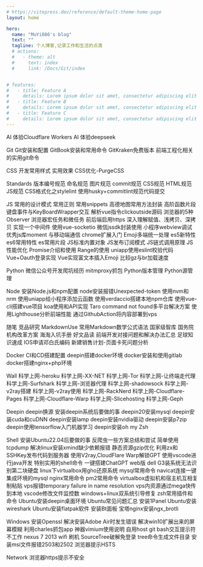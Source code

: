 ```yaml
---
# https://vitepress.dev/reference/default-theme-home-page
layout: home

hero:
  name: "MuYi086's blog"
  text: ""
  tagline: 个人博客,记录工作和生活的点滴
  # actions:
  #   - theme: alt
  #     text: index
  #     link: /Docs/Git/index


# features:
#   - title: Feature A
#     details: Lorem ipsum dolor sit amet, consectetur adipiscing elit
#   - title: Feature B
#     details: Lorem ipsum dolor sit amet, consectetur adipiscing elit
#   - title: Feature C
#     details: Lorem ipsum dolor sit amet, consectetur adipiscing elit
---
```

<script setup>
import { ref } from 'vue'
const rowWrapVal = ref(true)
</script>

<!-- AI -->
<a-divider orientation="left">AI</a-divider>
<a-row justify="start">
  <a-button href="/Docs/AI/体验Cloudflare Workers AI">体验Cloudflare Workers AI</a-button>
  <a-button href="/Docs/AI/体验deepseek">体验deepseek</a-button>
</a-row>

<!-- Git -->
<a-divider orientation="left">Git</a-divider>
<a-row justify="start">
  <a-button href="/Docs/Git/Git安装和配置">Git安装和配置</a-button>
  <a-button href="/Docs/Git/GitBook安装和常用命令">GitBook安装和常用命令</a-button>
  <a-button href="/Docs/Git/GitKraken免费版本">GitKraken免费版本</a-button>
  <a-button href="/Docs/Git/前端工程化相关的实用git命令">前端工程化相关的实用git命令</a-button>
</a-row>

<!-- CSS -->
<a-divider orientation="left">CSS</a-divider>
<a-row justify="start">
  <a-button href="/Docs/CSS/开发常用样式">开发常用样式</a-button>
  <a-button href="/Docs/CSS/实用效果">实用效果</a-button>
  <a-button href="/Docs/CSS/CSS优化-PurgeCSS">CSS优化-PurgeCSS</a-button>
</a-row>

<!-- Standards -->
<a-divider orientation="left">Standards</a-divider>
<a-row justify="start">
  <a-button href="/Docs/Standards/版本编号规范">版本编号规范</a-button>
  <a-button href="/Docs/Standards/命名规范">命名规范</a-button>
  <a-button href="/Docs/Standards/图片规范">图片规范</a-button>
  <a-button href="/Docs/Standards/commit规范">commit规范</a-button>
  <a-button href="/Docs/Standards/CSS规范">CSS规范</a-button>
  <a-button href="/Docs/Standards/HTML规范">HTML规范</a-button>
  <a-button href="/Docs/Standards/JS规范">JS规范</a-button>
  <a-button href="/Docs/Standards/CSS格式化之stylelint">CSS格式化之stylelint</a-button>
  <a-button href="/Docs/Standards/使用husky+commitlint规范代码提交">使用husky+commitlint规范代码提交</a-button>
</a-row>

<!-- JS -->
<a-divider orientation="left">JS</a-divider>
<a-row justify="start">
  <a-button href="/Docs/JS/常用的设计模式">常用的设计模式</a-button>
  <a-button href="/Docs/JS/常用正则">常用正则</a-button>
  <a-button href="/Docs/JS/常用snippets">常用snippets</a-button>
  <a-button href="/Docs/JS/高德地图常用方法封装">高德地图常用方法封装</a-button>
  <a-button href="/Docs/JS/高阶函数片段">高阶函数片段</a-button>
  <a-button href="/Docs/JS/键盘事件与KeyBoardWrapper交互">键盘事件与KeyBoardWrapper交互</a-button>
  <a-button href="/Docs/JS/解析vue指令clickoutside源码">解析vue指令clickoutside源码</a-button>
  <a-button href="/Docs/JS/浏览器的5种Observer">浏览器的5种Observer</a-button>
  <a-button href="/Docs/JS/浏览器宏任务和微任务">浏览器宏任务和微任务</a-button>
  <a-button href="/Docs/JS/前后端启用https">前后端启用https</a-button>
  <a-button href="/Docs/JS/深入理解赋值、浅拷贝、深拷贝">深入理解赋值、浅拷贝、深拷贝</a-button>
  <a-button href="/Docs/JS/实现一个中间件">实现一个中间件</a-button>
  <a-button href="/Docs/JS/使用vue-socketio">使用vue-socketio</a-button>
  <a-button href="/Docs/JS/微信jssdk封装使用">微信jssdk封装使用</a-button>
  <a-button href="/Docs/JS/小程序webview调试">小程序webview调试</a-button>
  <a-button href="/Docs/JS/优秀js库moment">优秀js库moment</a-button>
  <a-button href="/Docs/JS/与移动端通信">与移动端通信</a-button>
  <a-button href="/Docs/JS/chrome扩展入门">chrome扩展入门</a-button>
  <a-button href="/Docs/JS/Emoji多端统一处理">Emoji多端统一处理</a-button>
  <a-button href="/Docs/JS/es5新特性">es5新特性</a-button>
  <a-button href="/Docs/JS/es6常用特性">es6常用特性</a-button>
  <a-button href="/Docs/JS/es常用片段">es常用片段</a-button>
  <a-button href="/Docs/JS/JS标准内置对象">JS标准内置对象</a-button>
  <a-button href="/Docs/JS/JS发布订阅模式">JS发布订阅模式</a-button>
  <a-button href="/Docs/JS/JS链式调用原理">JS链式调用原理</a-button>
  <a-button href="/Docs/JS/JS性能优化">JS性能优化</a-button>
  <a-button href="/Docs/JS/Promise介绍和使用">Promise介绍和使用</a-button>
  <a-button href="/Docs/JS/Range的使用">Range的使用</a-button>
  <a-button href="/Docs/JS/uniapp使用eslint校验代码">uniapp使用eslint校验代码</a-button>
  <a-button href="/Docs/JS/Vue+Oauth登录实现">Vue+Oauth登录实现</a-button>
  <a-button href="/Docs/JS/Vue实现富文本插入Emoji">Vue实现富文本插入Emoji</a-button>
  <a-button href="/Docs/JS/比较gz与br加载速度">比较gz与br加载速度</a-button>
</a-row>

<!-- Python -->
<a-divider orientation="left">Python</a-divider>
<a-row justify="start">
  <a-button href="/Docs/Python/微信公众号开发爬坑经历">微信公众号开发爬坑经历</a-button>
  <a-button href="/Docs/Python/mitmproxy抓包">mitmproxy抓包</a-button>
  <a-button href="/Docs/Python/Python版本管理">Python版本管理</a-button>
  <a-button href="/Docs/Python/Python源管理">Python源管理</a-button>
</a-row>

<!-- Node -->
<a-divider orientation="left">Node</a-divider>
<a-row justify="start">
  <a-button href="/Docs/Node/安装Node.js和npm配置">安装Node.js和npm配置</a-button>
  <a-button href="/Docs/Node/node安装报错Unexpected-token">node安装报错Unexpected-token</a-button>
  <a-button href="/Docs/Node/使用nvm和nrm">使用nvm和nrm</a-button>
  <a-button href="/Docs/Node/使用uniapp给小程序添加云函数">使用uniapp给小程序添加云函数</a-button>
  <a-button href="/Docs/Node/使用verdaccio搭建本地npm仓库">使用verdaccio搭建本地npm仓库</a-button>
  <a-button href="/Docs/Node/使用vue-cli搭建vue项目">使用vue-cli搭建vue项目</a-button>
  <a-button href="/Docs/Node/koa使用和API实现">koa使用和API实现</a-button>
  <a-button href="/Docs/Node/Taro command not found多平台解决方案">Taro command not found多平台解决方案</a-button>
  <a-button href="/Docs/Node/使用Lighthouse分析前端性能">使用Lighthouse分析前端性能</a-button>
  <a-button href="/Docs/Node/通过GithubAction将内容部署到vps">通过GithubAction将内容部署到vps</a-button>
</a-row>

<!-- Essay -->
<a-divider orientation="left">随笔</a-divider>
<a-row justify="start">
  <a-button href="/Docs/Essay/竞品研究">竞品研究</a-button>
  <a-button href="/Docs/Essay/MarkdownUse">MarkdownUse</a-button>
  <a-button href="/Docs/Essay/常用Markdown数学公式语法">常用Markdown数学公式语法</a-button>
  <a-button href="/Docs/Essay/国家级智库">国家级智库</a-button>
  <a-button href="/Docs/Essay/国务院机构改革方案">国务院机构改革方案</a-button>
  <a-button href="/Docs/Essay/海淘入坑手册">海淘入坑手册</a-button>
  <a-button href="/Docs/Essay/好文品读">好文品读</a-button>
  <a-button href="/Docs/Essay/前端开发对接问题和解决办法汇总">前端开发对接问题和解决办法汇总</a-button>
  <a-button href="/Docs/Essay/足球知识速成">足球知识速成</a-button>
  <a-button href="/Docs/Essay/IOS申请邓白氏编码">IOS申请邓白氏编码</a-button>
  <a-button href="/Docs/Essay/新建销售计划-页面卡死问题分析">新建销售计划-页面卡死问题分析</a-button>
</a-row>

<!-- Docker -->
<a-divider orientation="left">Docker</a-divider>
<a-row justify="start">
  <a-button href="/Docs/Docker/CI和CD搭建配置">CI和CD搭建配置</a-button>
  <a-button href="/Docs/Docker/deepin搭建docker环境">deepin搭建docker环境</a-button>
  <a-button href="/Docs/Docker/docker安装和使用gitlab">docker安装和使用gitlab</a-button>
  <a-button href="/Docs/Docker/docker搭建nginx+php环境">docker搭建nginx+php环境</a-button>
</a-row>

<!-- Wall -->
<a-divider orientation="left">Wall</a-divider>
<a-row justify="start">
  <a-button href="/Docs/Wall/科学上网-heroku">科学上网-heroku</a-button>
  <a-button href="/Docs/Wall/科学上网-XX-NET">科学上网-XX-NET</a-button>
  <a-button href="/Docs/Wall/科学上网-Tor">科学上网-Tor</a-button>
  <a-button href="/Docs/Wall/科学上网-让终端走代理">科学上网-让终端走代理</a-button>
  <a-button href="/Docs/Wall/科学上网-Surfshark">科学上网-Surfshark</a-button>
  <a-button href="/Docs/Wall/科学上网-浏览器代理">科学上网-浏览器代理</a-button>
  <a-button href="/Docs/Wall/科学上网-shadowsock">科学上网-shadowsock</a-button>
  <a-button href="/Docs/Wall/科学上网-v2ray搭建">科学上网-v2ray搭建</a-button>
  <a-button href="/Docs/Wall/科学上网-v2ray使用">科学上网-v2ray使用</a-button>
  <a-button href="/Docs/Wall/科学上网-RackNerd">科学上网-RackNerd</a-button>
  <a-button href="/Docs/Wall/科学上网-Cloudflare-Pages">科学上网-Cloudflare-Pages</a-button>
  <a-button href="/Docs/Wall/科学上网-Cloudflare-Warp">科学上网-Cloudflare-Warp</a-button>
  <a-button href="/Docs/Wall/科学上网-Slicehosting">科学上网-Slicehosting</a-button>
  <a-button href="/Docs/Wall/科学上网-Geph">科学上网-Geph</a-button>
</a-row>

<!-- Deepin -->
<a-divider orientation="left">Deepin</a-divider>
<a-row justify="start">
  <a-button href="/Docs/Deepin/deepin换源">deepin换源</a-button>
  <a-button href="/Docs/Deepin/安装deepin系统后要做的事">安装deepin系统后要做的事</a-button>
  <a-button href="/Docs/Deepin/deepin20安装mysql">deepin20安装mysql</a-button>
  <a-button href="/Docs/Deepin/deepin安装cuda和cuDNN">deepin安装cuda和cuDNN</a-button>
  <a-button href="/Docs/Deepin/deepin安装lamp">deepin安装lamp</a-button>
  <a-button href="/Docs/Deepin/deepin安装nvidia驱动">deepin安装nvidia驱动</a-button>
  <a-button href="/Docs/Deepin/deepin安装p7zip">deepin安装p7zip</a-button>
  <a-button href="/Docs/Deepin/deepin使用tensorflow入门机器学习">deepin使用tensorflow入门机器学习</a-button>
  <a-button href="/Docs/Deepin/deepin安装oh my Zsh">deepin安装oh my Zsh</a-button>
</a-row>

<!-- Shell -->
<a-divider orientation="left">Shell</a-divider>
<a-row justify="start">
  <a-button href="/Docs/Shell/安装Ubuntu22.04后要做的事">安装Ubuntu22.04后要做的事</a-button>
  <a-button href="/Docs/Shell/反爬虫一些方案总结和尝试">反爬虫一些方案总结和尝试</a-button>
  <a-button href="/Docs/Shell/简单使用tcpdump">简单使用tcpdump</a-button>
  <a-button href="/Docs/Shell/解决linux安装xmind缺少依赖报错">解决linux安装xmind缺少依赖报错</a-button>
  <a-button href="/Docs/Shell/静态资源gzip优化">静态资源gzip优化</a-button>
  <a-button href="/Docs/Shell/利用zx和SSHKey发布代码到服务器">利用zx和SSHKey发布代码到服务器</a-button>
  <a-button href="/Docs/Shell/使用V2ray,CloudFlare Warp解锁GPT">使用V2ray,CloudFlare Warp解锁GPT</a-button>
  <a-button href="/Docs/Shell/使用vscode进行java开发">使用vscode进行java开发</a-button>
  <a-button href="/Docs/Shell/特别实用的shell命令">特别实用的shell命令</a-button>
  <a-button href="/Docs/Shell/一键搭建ChatGPT web版">一键搭建ChatGPT web版</a-button>
  <a-button href="/Docs/Shell/dell G3装系统无法识别第二块硬盘">dell G3装系统无法识别第二块硬盘</a-button>
  <a-button href="/Docs/Shell/linux下virtualbox用gho还原系统">linux下virtualbox用gho还原系统</a-button>
  <a-button href="/Docs/Shell/mysql常用命令">mysql常用命令</a-button>
  <a-button href="/Docs/Shell/navicat连接一键集成环境的mysql">navicat连接一键集成环境的mysql</a-button>
  <a-button href="/Docs/Shell/nginx常用命令">nginx常用命令</a-button>
  <a-button href="/Docs/Shell/pm2常用命令">pm2常用命令</a-button>
  <a-button href="/Docs/Shell/virtualbox虚拟机和宿主机互相复制粘贴">virtualbox虚拟机和宿主机互相复制粘贴</a-button>
  <a-button href="/Docs/Shell/vps报错temporary failure in name resolution">vps报错temporary failure in name resolution</a-button>
  <a-button href="/Docs/Shell/vps内资源通过mega快传到本地">vps内资源通过mega快传到本地</a-button>
  <a-button href="/Docs/Shell/vscode修改文件监控数">vscode修改文件监控数</a-button>
  <a-button href="/Docs/Shell/windows+linux双系统引导修复">windows+linux双系统引导修复</a-button>
  <a-button href="/Docs/Shell/zsh常用插件和命令">zsh常用插件和命令</a-button>
  <a-button href="/Docs/Shell/Ubuntu安装deepin桌面环境">Ubuntu安装deepin桌面环境</a-button>
  <a-button href="/Docs/Shell/Ubuntu常见问题汇总">Ubuntu常见问题汇总</a-button>
  <a-button href="/Docs/Shell/安装1Panel">安装1Panel</a-button>
  <a-button href="/Docs/Shell/Ubuntu安装wireshark">Ubuntu安装wireshark</a-button>
  <a-button href="/Docs/Shell/Ubuntu安装flatpak软件">Ubuntu安装flatpak软件</a-button>
  <a-button href="/Docs/Shell/安装Bt面板">安装Bt面板</a-button>
  <a-button href="/Docs/Shell/宝塔nginx安装ngx_brotli">宝塔nginx安装ngx_brotli</a-button>
</a-row>

<!-- Windows -->
<a-divider orientation="left">Windows</a-divider>
<a-row justify="start" :wrap="rowWrapVal.value">
  <a-button href="/Docs/Windows/安装Openssl">安装Openssl</a-button>
  <a-button href="/Docs/Windows/解决安装Adobe Air时发生错误">解决安装Adobe Air时发生错误</a-button>
  <a-button href="/Docs/Windows/解决win10扩展出来的屏幕模糊">解决win10扩展出来的屏幕模糊</a-button>
  <a-button href="/Docs/Windows/利用charles抓包app">利用charles抓包app</a-button>
  <a-button href="/Docs/Windows/神器vimium使用说明">神器vimium使用说明</a-button>
  <a-button href="/Docs/Windows/自用host">自用host</a-button>
  <a-button href="/Docs/Windows/git bash交互提示符不工作">git bash交互提示符不工作</a-button>
  <a-button href="/Docs/Windows/nexus 7 2013 wifi 刷机">nexus 7 2013 wifi 刷机</a-button>
  <a-button href="/Docs/Windows/SourceTree破解免登录">SourceTree破解免登录</a-button>
  <a-button href="/Docs/Windows/tree命令生成文件目录">tree命令生成文件目录</a-button>
  <a-button href="/Docs/Windows/安装msi文件报错2503和2502">安装msi文件报错2503和2502</a-button>
  <a-button href="/Docs/Windows/浏览器提示HSTS">浏览器提示HSTS</a-button>
</a-row>

<!-- Network -->
<a-divider orientation="left">Network</a-divider>
<a-row justify="start" :wrap="rowWrapVal.value">
  <a-button href="/Docs/Network/浏览器https提示不安全">浏览器https提示不安全</a-button>
</a-row>
